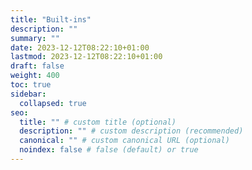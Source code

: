 ```yaml
---
title: "Built-ins"
description: ""
summary: ""
date: 2023-12-12T08:22:10+01:00
lastmod: 2023-12-12T08:22:10+01:00
draft: false
weight: 400
toc: true
sidebar:
  collapsed: true
seo:
  title: "" # custom title (optional)
  description: "" # custom description (recommended)
  canonical: "" # custom canonical URL (optional)
  noindex: false # false (default) or true
---
```

